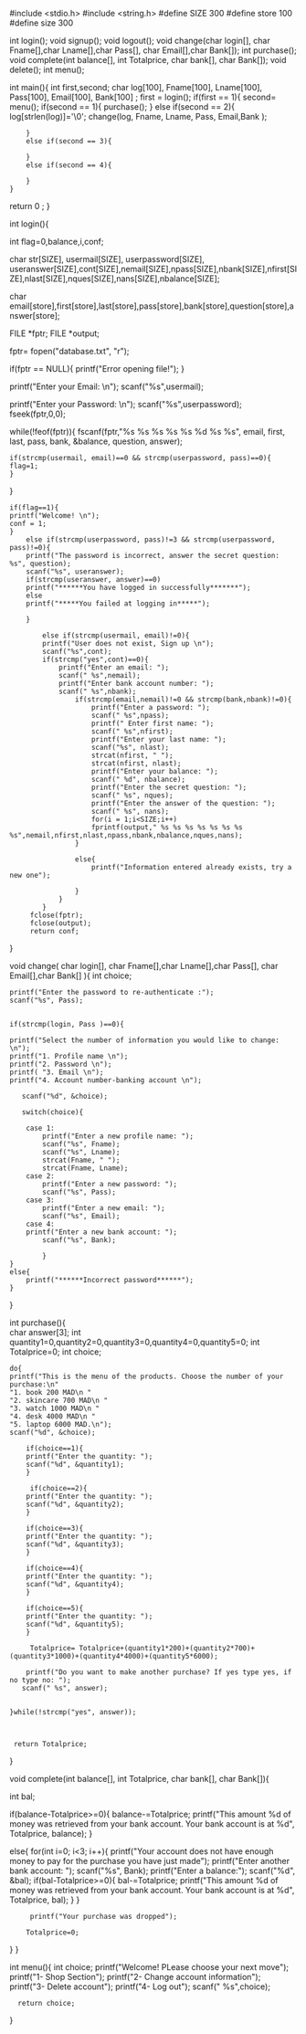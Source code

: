 #include <stdio.h>
#include <string.h>
#define SIZE 300
#define store 100
#define size 300

int login();
void signup();
void logout();
void change(char login[], char Fname[],char Lname[],char Pass[], char Email[],char Bank[]);
int purchase();
void complete(int  balance[], int Totalprice, char bank[], char Bank[]);
void delete();
int menu();



 int main(){
     int first,second;
     char log[100], Fname[100], Lname[100], Pass[100],  Email[100], Bank[100] ;
    first = login();
   	if(first == 1){
            second= menu();
        if(second == 1){
            purchase();
        }
        else if(second == 2){  
 	   log[strlen(log)]='\0';
 	   change(log, Fname, Lname, Pass,  Email,Bank );
	
        }
        else if(second == 3){

        }
        else if(second == 4){

        }
    }

 return 0 ;
}


int login(){ 
    
int flag=0,balance,i,conf;

char str[SIZE], usermail[SIZE], userpassword[SIZE], useranswer[SIZE],cont[SIZE],nemail[SIZE],npass[SIZE],nbank[SIZE],nfirst[SIZE],nlast[SIZE],nques[SIZE],nans[SIZE],nbalance[SIZE];

char email[store],first[store],last[store],pass[store],bank[store],question[store],answer[store];

FILE *fptr;
FILE *output;

fptr= fopen("database.txt", "r");

if(fptr == NULL){
printf("Error opening file!");
}

printf("Enter your Email: \n");
scanf("%s",usermail);

printf("Enter your Password: \n");
scanf("%s",userpassword);
fseek(fptr,0,0);

while(!feof(fptr)){
    fscanf(fptr,"%s %s %s %s %s %d %s %s", email, first, last, pass, bank, &balance, question, answer);

    if(strcmp(usermail, email)==0 && strcmp(userpassword, pass)==0){
    flag=1;
    }
}    
 
    if(flag==1){
    printf("Welcome! \n");
    conf = 1;
    }
        else if(strcmp(userpassword, pass)!=3 && strcmp(userpassword, pass)!=0){
    	printf("The password is incorrect, answer the secret question: %s", question);
        scanf("%s", useranswer);
        if(strcmp(useranswer, answer)==0)
        printf("******You have logged in successfully*******");
        else
        printf("*****You failed at logging in*****");
       
		}
	
            else if(strcmp(usermail, email)!=0){
            printf("User does not exist, Sign up \n");
            scanf("%s",cont);
            if(strcmp("yes",cont)==0){
                printf("Enter an email: ");
                scanf(" %s",nemail);
                printf("Enter bank account number: ");
                scanf(" %s",nbank);
                    if(strcmp(email,nemail)!=0 && strcmp(bank,nbank)!=0){
                        printf("Enter a password: ");
                        scanf(" %s",npass);
                        printf(" Enter first name: ");
                        scanf(" %s",nfirst);
	                    printf("Enter your last name: ");
	                    scanf("%s", nlast);
	                    strcat(nfirst, " ");
	                    strcat(nfirst, nlast);
	                    printf("Enter your balance: ");
	                    scanf(" %d", nbalance);
	                    printf("Enter the secret question: ");
	                    scanf(" %s", nques);
	                    printf("Enter the answer of the question: ");
	                    scanf(" %s", nans);
                        for(i = 1;i<SIZE;i++)
                        fprintf(output," %s %s %s %s %s %s %s %s",nemail,nfirst,nlast,npass,nbank,nbalance,nques,nans);
                    }
                    
                    else{
                        printf("Information entered already exists, try a new one");

                    }
                }
            }
         fclose(fptr);   
         fclose(output);
         return conf;
}




  void change( char login[], char Fname[],char Lname[],char Pass[], char Email[],char Bank[] ){
  	 int choice; 
  	 
  	
  	printf("Enter the password to re-authenticate :");
  	scanf("%s", Pass);
  	
  	
  	if(strcmp(login, Pass )==0){
	 
  	printf("Select the number of information you would like to change: \n");
	printf("1. Profile name \n");
	printf("2. Password \n");
 	printf( "3. Email \n");
	printf("4. Account number-banking account \n");
	   
	   scanf("%d", &choice);
	   
	   switch(choice){
	   	
	   	case 1:
	   		printf("Enter a new profile name: ");
	   		scanf("%s", Fname);
	   		scanf("%s", Lname);
	   		strcat(Fname, " ");
	   		strcat(Fname, Lname);
	   	case 2:
	   		printf("Enter a new password: ");
	   		scanf("%s", Pass);
	    case 3:
	    	printf("Enter a new email: ");
	   		scanf("%s", Email);
	   	case 4: 
	   	printf("Enter a new bank account: ");
	   		scanf("%s", Bank);
	    
	   		}
	}
	else{
		printf("******Incorrect password******");
	}
	   
	   
  }
  
  

int purchase(){    
       char answer[3];
       int quantity1=0,quantity2=0,quantity3=0,quantity4=0,quantity5=0;
		 int Totalprice=0;
		int choice;

    do{	
	printf("This is the menu of the products. Choose the number of your purchase:\n"
	"1. book 200 MAD\n "
	"2. skincare 700 MAD\n "
	"3. watch 1000 MAD\n "
	"4. desk 4000 MAD\n "
	"5. laptop 6000 MAD.\n");
    scanf("%d", &choice);
    
        if(choice==1){
        printf("Enter the quantity: ");
        scanf("%d", &quantity1);
        }
        
         if(choice==2){
        printf("Enter the quantity: ");
        scanf("%d", &quantity2);
        } 
        
        if(choice==3){
        printf("Enter the quantity: ");
        scanf("%d", &quantity3);
        } 
        
        if(choice==4){
        printf("Enter the quantity: ");
        scanf("%d", &quantity4);
        } 
        
        if(choice==5){
        printf("Enter the quantity: ");
        scanf("%d", &quantity5);
        }
        
         Totalprice= Totalprice+(quantity1*200)+(quantity2*700)+(quantity3*1000)+(quantity4*4000)+(quantity5*6000);
       
        printf("Do you want to make another purchase? If yes type yes, if no type no: ");
       scanf(" %s", answer);
        
       
    }while(!strcmp("yes", answer));
    
     

     return Totalprice;
    
}

void complete(int  balance[], int Totalprice, char bank[], char Bank[]){
  
 int bal;
 
 if(balance-Totalprice>=0){
 	balance-=Totalprice;
	 printf("This amount %d of money was retrieved from your bank account. Your bank account is at %d", Totalprice, balance);
 }
 	
else{
	 for(int i=0; i<3; i++){
	 printf("Your account does not have enough money to pay for the purchase you have just made");
	 printf("Enter another bank account: ");
	 scanf("%s", Bank);
	 printf("Enter a balance:");
	 scanf("%d", &bal);
	 if(bal-Totalprice>=0){
	 		bal-=Totalprice;
	 		printf("This amount %d of money was retrieved from your bank account. Your bank account is at %d", Totalprice, bal);
}
}

		 printf("Your purchase was dropped");

		Totalprice=0;
	
}
}




  

  int menu(){ 
      int choice;
      printf("Welcome! PLease choose your next move");
      printf("1- Shop Section");
      printf("2- Change account information");
      printf("3- Delete account");
      printf("4- Log out");
      scanf(" %s",choice);

      return choice;
  }
  
 
  
  

